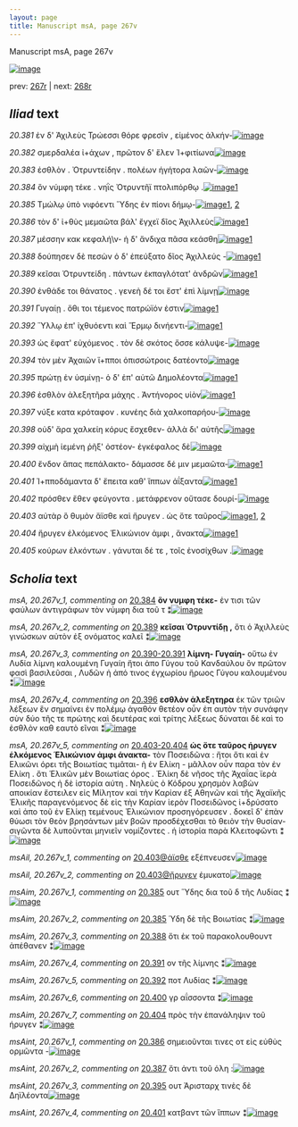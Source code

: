 ```yaml
---
layout: page
title: Manuscript msA, page 267v
---
```


Manuscript msA, page 267v

[![image](http://www.homermultitext.org/iipsrv?OBJ=IIP,1.0&FIF=/project/homer/pyramidal/deepzoom/hmt/vaimg/2017a/VA267VN_0769.tif&WID=100&CVT=JPEG)](http://www.homermultitext.org/ict2/?urn=urn:cite2:hmt:vaimg.2017a:VA267VN_0769)

prev:  [267r](../267r) | next:  [268r](../268r)

## *Iliad* text

*20.381* <a id="20.381"/> ἐν δ' Ἀχιλεὺς Τρώεσσι θόρε φρεσὶν , εἱμένος ἀλκήν-[![image](http://www.homermultitext.org/iipsrv?OBJ=IIP,1.0&FIF=/project/homer/pyramidal/deepzoom/hmt/vaimg/2017a/VA267VN_0769.tif&RGN=0.4652,0.2134,0.4530,0.03555&WID=1000&CVT=JPEG)](http://www.homermultitext.org/ict2/?urn=urn:cite2:hmt:vaimg.2017a:VA267VN_0769@0.4652,0.2134,0.4530,0.03555)

*20.382* <a id="20.382"/> σμερδαλέα ἰ+άχων , πρῶτον δ' ἕλεν Ἰ+φιτίωνα[![image](http://www.homermultitext.org/iipsrv?OBJ=IIP,1.0&FIF=/project/homer/pyramidal/deepzoom/hmt/vaimg/2017a/VA267VN_0769.tif&RGN=0.4689,0.2441,0.4294,0.02476&WID=1000&CVT=JPEG)](http://www.homermultitext.org/ict2/?urn=urn:cite2:hmt:vaimg.2017a:VA267VN_0769@0.4689,0.2441,0.4294,0.02476)

*20.383* <a id="20.383"/> ἐσθλὸν . Ὀτρυντείδην . πολέων ἡγήτορα λαῶν-[![image](http://www.homermultitext.org/iipsrv?OBJ=IIP,1.0&FIF=/project/homer/pyramidal/deepzoom/hmt/vaimg/2017a/VA267VN_0769.tif&RGN=0.4689,0.2646,0.4029,0.02365&WID=1000&CVT=JPEG)](http://www.homermultitext.org/ict2/?urn=urn:cite2:hmt:vaimg.2017a:VA267VN_0769@0.4689,0.2646,0.4029,0.02365)

*20.384* <a id="20.384"/> ὃν νύμφη τέκε . νηῒς Ὀτρυντῆϊ πτολιπόρθῳ .[![image](http://www.homermultitext.org/iipsrv?OBJ=IIP,1.0&FIF=/project/homer/pyramidal/deepzoom/hmt/vaimg/2017a/VA267VN_0769.tif&RGN=0.4696,0.2817,0.4193,0.01936&WID=1000&CVT=JPEG)](http://www.homermultitext.org/ict2/?urn=urn:cite2:hmt:vaimg.2017a:VA267VN_0769@0.4696,0.2817,0.4193,0.01936)[1](#msA_20.267v_1)

*20.385* <a id="20.385"/> Τμώλῳ ὑπὸ νιφόεντι Ὕδης ἐν πίονι δήμῳ-[![image](http://www.homermultitext.org/iipsrv?OBJ=IIP,1.0&FIF=/project/homer/pyramidal/deepzoom/hmt/vaimg/2017a/VA267VN_0769.tif&RGN=0.4644,0.2996,0.3992,0.02531&WID=1000&CVT=JPEG)](http://www.homermultitext.org/ict2/?urn=urn:cite2:hmt:vaimg.2017a:VA267VN_0769@0.4644,0.2996,0.3992,0.02531)[1](#msAim_20.267v_2), [2](#msAim_20.267v_1)

*20.386* <a id="20.386"/> τὸν δ' ἰ+θὺς μεμαῶτα βάλ' ἔγχεϊ δῖος Ἀχιλλεὺς[![image](http://www.homermultitext.org/iipsrv?OBJ=IIP,1.0&FIF=/project/homer/pyramidal/deepzoom/hmt/vaimg/2017a/VA267VN_0769.tif&RGN=0.4674,0.3162,0.4243,0.02365&WID=1000&CVT=JPEG)](http://www.homermultitext.org/ict2/?urn=urn:cite2:hmt:vaimg.2017a:VA267VN_0769@0.4674,0.3162,0.4243,0.02365)[1](#msAint_20.267v_1)

*20.387* <a id="20.387"/> μέσσην κακ κεφαλή\ν- ἡ δ' ἄνδιχα πᾶσα κεάσθη[![image](http://www.homermultitext.org/iipsrv?OBJ=IIP,1.0&FIF=/project/homer/pyramidal/deepzoom/hmt/vaimg/2017a/VA267VN_0769.tif&RGN=0.4681,0.3355,0.4287,0.02642&WID=1000&CVT=JPEG)](http://www.homermultitext.org/ict2/?urn=urn:cite2:hmt:vaimg.2017a:VA267VN_0769@0.4681,0.3355,0.4287,0.02642)[1](#msAint_20.267v_2)

*20.388* <a id="20.388"/> δούπησεν δὲ πεσὼν ὁ δ' ἐπεύξατο δῖος Ἀχιλλεύς -[![image](http://www.homermultitext.org/iipsrv?OBJ=IIP,1.0&FIF=/project/homer/pyramidal/deepzoom/hmt/vaimg/2017a/VA267VN_0769.tif&RGN=0.4709,0.3544,0.4337,0.02642&WID=1000&CVT=JPEG)](http://www.homermultitext.org/ict2/?urn=urn:cite2:hmt:vaimg.2017a:VA267VN_0769@0.4709,0.3544,0.4337,0.02642)[1](#msAim_20.267v_3)

*20.389* <a id="20.389"/> κεῖσαι Ὀτρυντείδη . πάντων ἐκπαγλότατ' ἀνδρῶν[![image](http://www.homermultitext.org/iipsrv?OBJ=IIP,1.0&FIF=/project/homer/pyramidal/deepzoom/hmt/vaimg/2017a/VA267VN_0769.tif&RGN=0.4718,0.3770,0.4326,0.02061&WID=1000&CVT=JPEG)](http://www.homermultitext.org/ict2/?urn=urn:cite2:hmt:vaimg.2017a:VA267VN_0769@0.4718,0.3770,0.4326,0.02061)[1](#msA_20.267v_2)

*20.390* <a id="20.390"/> ἐνθάδε τοι θάνατος . γενεὴ δέ τοι ἔστ' ἐπὶ λίμνῃ[![image](http://www.homermultitext.org/iipsrv?OBJ=IIP,1.0&FIF=/project/homer/pyramidal/deepzoom/hmt/vaimg/2017a/VA267VN_0769.tif&RGN=0.4742,0.3972,0.4230,0.02420&WID=1000&CVT=JPEG)](http://www.homermultitext.org/ict2/?urn=urn:cite2:hmt:vaimg.2017a:VA267VN_0769@0.4742,0.3972,0.4230,0.02420)

*20.391* <a id="20.391"/> Γυγαίῃ . ὅθι τοι τέμενος πατρώϊόν ἐστιν[![image](http://www.homermultitext.org/iipsrv?OBJ=IIP,1.0&FIF=/project/homer/pyramidal/deepzoom/hmt/vaimg/2017a/VA267VN_0769.tif&RGN=0.4777,0.4142,0.3804,0.02559&WID=1000&CVT=JPEG)](http://www.homermultitext.org/ict2/?urn=urn:cite2:hmt:vaimg.2017a:VA267VN_0769@0.4777,0.4142,0.3804,0.02559)[1](#msAim_20.267v_4)

*20.392* <a id="20.392"/> Ὕλλῳ ἐπ' ἰχθυόεντι καὶ Ἕρμῳ δινήεντι-[![image](http://www.homermultitext.org/iipsrv?OBJ=IIP,1.0&FIF=/project/homer/pyramidal/deepzoom/hmt/vaimg/2017a/VA267VN_0769.tif&RGN=0.4753,0.4285,0.3721,0.02918&WID=1000&CVT=JPEG)](http://www.homermultitext.org/ict2/?urn=urn:cite2:hmt:vaimg.2017a:VA267VN_0769@0.4753,0.4285,0.3721,0.02918)[1](#msAim_20.267v_5)

*20.393* <a id="20.393"/> ὡς ἔφατ' εὐχόμενος . τὸν δὲ σκότος ὄσσε κάλυψε-[![image](http://www.homermultitext.org/iipsrv?OBJ=IIP,1.0&FIF=/project/homer/pyramidal/deepzoom/hmt/vaimg/2017a/VA267VN_0769.tif&RGN=0.4724,0.4437,0.4265,0.03278&WID=1000&CVT=JPEG)](http://www.homermultitext.org/ict2/?urn=urn:cite2:hmt:vaimg.2017a:VA267VN_0769@0.4724,0.4437,0.4265,0.03278)

*20.394* <a id="20.394"/> τὸν μὲν Ἀχαιῶν ἵ+πποι ὀπισσώτροις δατέοντο[![image](http://www.homermultitext.org/iipsrv?OBJ=IIP,1.0&FIF=/project/homer/pyramidal/deepzoom/hmt/vaimg/2017a/VA267VN_0769.tif&RGN=0.4724,0.4671,0.3955,0.02462&WID=1000&CVT=JPEG)](http://www.homermultitext.org/ict2/?urn=urn:cite2:hmt:vaimg.2017a:VA267VN_0769@0.4724,0.4671,0.3955,0.02462)

*20.395* <a id="20.395"/> πρώτῃ ἐν ὑσμίνῃ- ὁ δ' ἐπ' αὐτῶ Δημολέοντα[![image](http://www.homermultitext.org/iipsrv?OBJ=IIP,1.0&FIF=/project/homer/pyramidal/deepzoom/hmt/vaimg/2017a/VA267VN_0769.tif&RGN=0.4753,0.4859,0.4001,0.02462&WID=1000&CVT=JPEG)](http://www.homermultitext.org/ict2/?urn=urn:cite2:hmt:vaimg.2017a:VA267VN_0769@0.4753,0.4859,0.4001,0.02462)[1](#msAint_20.267v_3)

*20.396* <a id="20.396"/> ἐσθλὸν ἀλεξητῆρα μάχης . Ἀντήνορος υἱὸν[![image](http://www.homermultitext.org/iipsrv?OBJ=IIP,1.0&FIF=/project/homer/pyramidal/deepzoom/hmt/vaimg/2017a/VA267VN_0769.tif&RGN=0.4764,0.5047,0.3697,0.02600&WID=1000&CVT=JPEG)](http://www.homermultitext.org/ict2/?urn=urn:cite2:hmt:vaimg.2017a:VA267VN_0769@0.4764,0.5047,0.3697,0.02600)[1](#msA_20.267v_4)

*20.397* <a id="20.397"/> νύξε κατα κρόταφον . κυνέης διὰ χαλκοπαρήου-[![image](http://www.homermultitext.org/iipsrv?OBJ=IIP,1.0&FIF=/project/homer/pyramidal/deepzoom/hmt/vaimg/2017a/VA267VN_0769.tif&RGN=0.4772,0.5205,0.4278,0.03223&WID=1000&CVT=JPEG)](http://www.homermultitext.org/ict2/?urn=urn:cite2:hmt:vaimg.2017a:VA267VN_0769@0.4772,0.5205,0.4278,0.03223)

*20.398* <a id="20.398"/> οὐδ' ἄρα χαλκείη κόρυς ἔσχεθεν- ἀλλὰ δι' αὐτῆς[![image](http://www.homermultitext.org/iipsrv?OBJ=IIP,1.0&FIF=/project/homer/pyramidal/deepzoom/hmt/vaimg/2017a/VA267VN_0769.tif&RGN=0.4801,0.5415,0.4129,0.02559&WID=1000&CVT=JPEG)](http://www.homermultitext.org/ict2/?urn=urn:cite2:hmt:vaimg.2017a:VA267VN_0769@0.4801,0.5415,0.4129,0.02559)

*20.399* <a id="20.399"/> αἰχμὴ ἱεμένη ῥῆξ' ὀστέον- ἐγκέφαλος δὲ[![image](http://www.homermultitext.org/iipsrv?OBJ=IIP,1.0&FIF=/project/homer/pyramidal/deepzoom/hmt/vaimg/2017a/VA267VN_0769.tif&RGN=0.4801,0.5617,0.3871,0.02697&WID=1000&CVT=JPEG)](http://www.homermultitext.org/ict2/?urn=urn:cite2:hmt:vaimg.2017a:VA267VN_0769@0.4801,0.5617,0.3871,0.02697)

*20.400* <a id="20.400"/> ἔνδον ἅπας πεπάλακτο- δάμασσε δέ μιν μεμαῶτα-[![image](http://www.homermultitext.org/iipsrv?OBJ=IIP,1.0&FIF=/project/homer/pyramidal/deepzoom/hmt/vaimg/2017a/VA267VN_0769.tif&RGN=0.4825,0.5823,0.4451,0.02642&WID=1000&CVT=JPEG)](http://www.homermultitext.org/ict2/?urn=urn:cite2:hmt:vaimg.2017a:VA267VN_0769@0.4825,0.5823,0.4451,0.02642)[1](#msAim_20.267v_6)

*20.401* <a id="20.401"/> Ἱ+πποδάμαντα δ' ἔπειτα καθ' ἵππων ἀΐξαντα[![image](http://www.homermultitext.org/iipsrv?OBJ=IIP,1.0&FIF=/project/homer/pyramidal/deepzoom/hmt/vaimg/2017a/VA267VN_0769.tif&RGN=0.4854,0.6017,0.4129,0.02379&WID=1000&CVT=JPEG)](http://www.homermultitext.org/ict2/?urn=urn:cite2:hmt:vaimg.2017a:VA267VN_0769@0.4854,0.6017,0.4129,0.02379)[1](#msAint_20.267v_4)

*20.402* <a id="20.402"/> πρόσθεν ἕθεν φεύγοντα . μετάφρενον οὔτασε δουρί-[![image](http://www.homermultitext.org/iipsrv?OBJ=IIP,1.0&FIF=/project/homer/pyramidal/deepzoom/hmt/vaimg/2017a/VA267VN_0769.tif&RGN=0.4854,0.6155,0.4254,0.02739&WID=1000&CVT=JPEG)](http://www.homermultitext.org/ict2/?urn=urn:cite2:hmt:vaimg.2017a:VA267VN_0769@0.4854,0.6155,0.4254,0.02739)

*20.403* <a id="20.403"/> αὐτὰρ ὃ θυμὸν ἄϊσθε καὶ ἤρυγεν . ὡς ὅτε ταῦρος[![image](http://www.homermultitext.org/iipsrv?OBJ=IIP,1.0&FIF=/project/homer/pyramidal/deepzoom/hmt/vaimg/2017a/VA267VN_0769.tif&RGN=0.4878,0.6361,0.4121,0.02697&WID=1000&CVT=JPEG)](http://www.homermultitext.org/ict2/?urn=urn:cite2:hmt:vaimg.2017a:VA267VN_0769@0.4878,0.6361,0.4121,0.02697)[1](#msAil_20.267v_1), [2](#msAil_20.267v_2)

*20.404* <a id="20.404"/> ἤρυγεν ἑλκόμενος Ἑλικώνιον ἀμφι , ἄνακτα[![image](http://www.homermultitext.org/iipsrv?OBJ=IIP,1.0&FIF=/project/homer/pyramidal/deepzoom/hmt/vaimg/2017a/VA267VN_0769.tif&RGN=0.4891,0.6567,0.4025,0.02420&WID=1000&CVT=JPEG)](http://www.homermultitext.org/ict2/?urn=urn:cite2:hmt:vaimg.2017a:VA267VN_0769@0.4891,0.6567,0.4025,0.02420)[1](#msAim_20.267v_7)

*20.405* <a id="20.405"/> κούρων ἑλκόντων . γάνυται δέ τε , τοῖς ἐνοσίχθων .[![image](http://www.homermultitext.org/iipsrv?OBJ=IIP,1.0&FIF=/project/homer/pyramidal/deepzoom/hmt/vaimg/2017a/VA267VN_0769.tif&RGN=0.4843,0.6761,0.4176,0.02739&WID=1000&CVT=JPEG)](http://www.homermultitext.org/ict2/?urn=urn:cite2:hmt:vaimg.2017a:VA267VN_0769@0.4843,0.6761,0.4176,0.02739)

## *Scholia* text

*msA, 20.267v_1, commenting on* [20.384](#20.384)  <a id="msA_20.267v_1"/> **ὃν νυμφη τέκε-** ἐν τισι τῶν φαύλων ἀντιγράφων τὸν νύμφη δια τοῦ τ ⁑[![image](http://www.homermultitext.org/iipsrv?OBJ=IIP,1.0&FIF=/project/homer/pyramidal/deepzoom/hmt/vaimg/2017a/VA267VN_0769.tif&RGN=0.2137,0.1124,0.4429,0.02379&WID=1000&CVT=JPEG)](http://www.homermultitext.org/ict2/?urn=urn:cite2:hmt:vaimg.2017a:VA267VN_0769@0.2137,0.1124,0.4429,0.02379)

*msA, 20.267v_2, commenting on* [20.389](#20.389)  <a id="msA_20.267v_2"/> **κεῖσαι Ὀτρυντίδῃ ,** ὅτι ὁ Ἀχιλλεὺς γινώσκων αὐτὸν ἐξ ονόματος καλεῖ ⁑[![image](http://www.homermultitext.org/iipsrv?OBJ=IIP,1.0&FIF=/project/homer/pyramidal/deepzoom/hmt/vaimg/2017a/VA267VN_0769.tif&RGN=0.2161,0.1109,0.6872,0.05325&WID=1000&CVT=JPEG)](http://www.homermultitext.org/ict2/?urn=urn:cite2:hmt:vaimg.2017a:VA267VN_0769@0.2161,0.1109,0.6872,0.05325)

*msA, 20.267v_3, commenting on* [20.390-20.391](#20.390-20.391)  <a id="msA_20.267v_3"/> **λίμνη- Γυγαίη-** οὕτω ἐν Λυδία λίμνη καλουμένη Γυγαίη ἤτοι ἀπο Γύγου τοῦ Κανδαύλου ὃν πρῶτον φασὶ βασιλεῦσαι , Λυδῶν ἠ ἀπό τινος ἐγχωρίου ἥρωος Γύγου καλουμένου ⁑[![image](http://www.homermultitext.org/iipsrv?OBJ=IIP,1.0&FIF=/project/homer/pyramidal/deepzoom/hmt/vaimg/2017a/VA267VN_0769.tif&RGN=0.2132,0.4151,0.2393,0.06971&WID=1000&CVT=JPEG)](http://www.homermultitext.org/ict2/?urn=urn:cite2:hmt:vaimg.2017a:VA267VN_0769@0.2132,0.4151,0.2393,0.06971)

*msA, 20.267v_4, commenting on* [20.396](#20.396)  <a id="msA_20.267v_4"/> **εσθλὸν ἀλεξητηρα** ἐκ τῶν τριῶν λέξεων ἓν σημαίνει ἐν πολέμῳ ἀγαθόν θετέον οὖν ἐπ αυτὸν τὴν συνάφην σὺν δύο τῆς τε πρώτης καὶ δευτέρας καὶ τρίτης λέξεως δύναται δὲ καὶ το ἐσθλὸν καθ εαυτὸ εῖναι ⁑[![image](http://www.homermultitext.org/iipsrv?OBJ=IIP,1.0&FIF=/project/homer/pyramidal/deepzoom/hmt/vaimg/2017a/VA267VN_0769.tif&RGN=0.2135,0.4791,0.2332,0.08188&WID=1000&CVT=JPEG)](http://www.homermultitext.org/ict2/?urn=urn:cite2:hmt:vaimg.2017a:VA267VN_0769@0.2135,0.4791,0.2332,0.08188)

*msA, 20.267v_5, commenting on* [20.403-20.404](#20.403-20.404)  <a id="msA_20.267v_5"/> **ὡς ὅτε ταῦρος ήρυγεν ἑλκόμενος Ἑλικώνιον ἀμφι άνακτα-** τὸν Ποσειδῶνα : ἤτοι ὅτι καὶ ἐν Ελικῶνι όρει τῆς Βοιωτίας τιμᾶται- ὴ ἐν Ελίκη - μᾶλλον οὖν παρα τὸν ἐν Ελίκη . ὅτι Ἑλικῶν μὲν Βοιωτίας όρος . Ἐλίκη δὲ νῆσος τῆς Ἀχαΐας ϊερὰ Ποσειδῶνος ἡ δὲ ἰστορία αύτη . Νηλεὺς ὁ Κόδρου χρησμὸν λαβὼν αποικίαν ἔστειλεν εἰς Μίλητον καὶ τὴν Καρίαν ἐξ Αθηνῶν καὶ τῆς Ἀχαϊκῆς Ἑλικῆς παραγενόμενος δὲ εἰς τὴν Καρίαν ἱερὸν Ποσειδῶνος ἱ+δρύσατο καὶ ἀπο τοῦ ἐν Ελίκῃ τεμένους Ἐλικώνιον προσηγόρευσεν . δοκεῖ δ' ἐπὰν θύωσι τὸν θεὸν βρησάντων μὲν βοῶν προσδέχεσθαι τὸ θειὸν τὴν θυσίαν- σιγῶντα δὲ λυποῦνται μηνιεῖν νομίζοντες . ἡ ἱστορία παρὰ Κλειτοφῶντι ⁑[![image](http://www.homermultitext.org/iipsrv?OBJ=IIP,1.0&FIF=/project/homer/pyramidal/deepzoom/hmt/vaimg/2017a/VA267VN_0769.tif&RGN=0.2286,0.7082,0.6910,0.1026&WID=1000&CVT=JPEG)](http://www.homermultitext.org/ict2/?urn=urn:cite2:hmt:vaimg.2017a:VA267VN_0769@0.2286,0.7082,0.6910,0.1026)

*msAil, 20.267v_1, commenting on* [20.403@ἀϊσθε](#20.403@ἀϊσθε)  <a id="msAil_20.267v_1"/> εξέπνευσεν[![image](http://www.homermultitext.org/iipsrv?OBJ=IIP,1.0&FIF=/project/homer/pyramidal/deepzoom/hmt/vaimg/2017a/VA267VN_0769.tif&RGN=0.6279,0.6350,0.06098,0.01037&WID=1000&CVT=JPEG)](http://www.homermultitext.org/ict2/?urn=urn:cite2:hmt:vaimg.2017a:VA267VN_0769@0.6279,0.6350,0.06098,0.01037)

*msAil, 20.267v_2, commenting on* [20.403@ἤρυγεν](#20.403@ἤρυγεν)  <a id="msAil_20.267v_2"/> ἐμυκατο[![image](http://www.homermultitext.org/iipsrv?OBJ=IIP,1.0&FIF=/project/homer/pyramidal/deepzoom/hmt/vaimg/2017a/VA267VN_0769.tif&RGN=0.7283,0.6328,0.04440,0.01286&WID=1000&CVT=JPEG)](http://www.homermultitext.org/ict2/?urn=urn:cite2:hmt:vaimg.2017a:VA267VN_0769@0.7283,0.6328,0.04440,0.01286)

*msAim, 20.267v_1, commenting on* [20.385](#20.385)  <a id="msAim_20.267v_1"/> ουτ Ὕδης δια τοῦ δ τῆς Λυδίας ⁑[![image](http://www.homermultitext.org/iipsrv?OBJ=IIP,1.0&FIF=/project/homer/pyramidal/deepzoom/hmt/vaimg/2017a/VA267VN_0769.tif&RGN=0.3736,0.3046,0.08935,0.02656&WID=1000&CVT=JPEG)](http://www.homermultitext.org/ict2/?urn=urn:cite2:hmt:vaimg.2017a:VA267VN_0769@0.3736,0.3046,0.08935,0.02656)

*msAim, 20.267v_2, commenting on* [20.385](#20.385)  <a id="msAim_20.267v_2"/> Ύδη δὲ τῆς Βοιωτίας ⁑[![image](http://www.homermultitext.org/iipsrv?OBJ=IIP,1.0&FIF=/project/homer/pyramidal/deepzoom/hmt/vaimg/2017a/VA267VN_0769.tif&RGN=0.3762,0.3281,0.08548,0.01687&WID=1000&CVT=JPEG)](http://www.homermultitext.org/ict2/?urn=urn:cite2:hmt:vaimg.2017a:VA267VN_0769@0.3762,0.3281,0.08548,0.01687)

*msAim, 20.267v_3, commenting on* [20.388](#20.388)  <a id="msAim_20.267v_3"/> ὅτι ἐκ τοῦ παρακολουθουντ ἀπέθανεν ⁑[![image](http://www.homermultitext.org/iipsrv?OBJ=IIP,1.0&FIF=/project/homer/pyramidal/deepzoom/hmt/vaimg/2017a/VA267VN_0769.tif&RGN=0.3867,0.3538,0.08714,0.04938&WID=1000&CVT=JPEG)](http://www.homermultitext.org/ict2/?urn=urn:cite2:hmt:vaimg.2017a:VA267VN_0769@0.3867,0.3538,0.08714,0.04938)

*msAim, 20.267v_4, commenting on* [20.391](#20.391)  <a id="msAim_20.267v_4"/> ον τῆς λίμνης ⁑[![image](http://www.homermultitext.org/iipsrv?OBJ=IIP,1.0&FIF=/project/homer/pyramidal/deepzoom/hmt/vaimg/2017a/VA267VN_0769.tif&RGN=0.4070,0.4174,0.06632,0.01992&WID=1000&CVT=JPEG)](http://www.homermultitext.org/ict2/?urn=urn:cite2:hmt:vaimg.2017a:VA267VN_0769@0.4070,0.4174,0.06632,0.01992)

*msAim, 20.267v_5, commenting on* [20.392](#20.392)  <a id="msAim_20.267v_5"/> ποτ Λυδίας ⁑[![image](http://www.homermultitext.org/iipsrv?OBJ=IIP,1.0&FIF=/project/homer/pyramidal/deepzoom/hmt/vaimg/2017a/VA267VN_0769.tif&RGN=0.4084,0.4367,0.06448,0.02061&WID=1000&CVT=JPEG)](http://www.homermultitext.org/ict2/?urn=urn:cite2:hmt:vaimg.2017a:VA267VN_0769@0.4084,0.4367,0.06448,0.02061)

*msAim, 20.267v_6, commenting on* [20.400](#20.400)  <a id="msAim_20.267v_6"/> γρ αΐσσοντα ⁑[![image](http://www.homermultitext.org/iipsrv?OBJ=IIP,1.0&FIF=/project/homer/pyramidal/deepzoom/hmt/vaimg/2017a/VA267VN_0769.tif&RGN=0.4099,0.5851,0.07074,0.02559&WID=1000&CVT=JPEG)](http://www.homermultitext.org/ict2/?urn=urn:cite2:hmt:vaimg.2017a:VA267VN_0769@0.4099,0.5851,0.07074,0.02559)

*msAim, 20.267v_7, commenting on* [20.404](#20.404)  <a id="msAim_20.267v_7"/> πρὸς τὴν ἐπανάληψιν τοῦ ήρυγεν ⁑[![image](http://www.homermultitext.org/iipsrv?OBJ=IIP,1.0&FIF=/project/homer/pyramidal/deepzoom/hmt/vaimg/2017a/VA267VN_0769.tif&RGN=0.4084,0.6580,0.07830,0.05560&WID=1000&CVT=JPEG)](http://www.homermultitext.org/ict2/?urn=urn:cite2:hmt:vaimg.2017a:VA267VN_0769@0.4084,0.6580,0.07830,0.05560)

*msAint, 20.267v_1, commenting on* [20.386](#20.386)  <a id="msAint_20.267v_1"/> σημειοῦνται τινες οτ εἰς εὐθὺς ορμῶντα -[![image](http://www.homermultitext.org/iipsrv?OBJ=IIP,1.0&FIF=/project/homer/pyramidal/deepzoom/hmt/vaimg/2017a/VA267VN_0769.tif&RGN=0.8911,0.3098,0.04274,0.03499&WID=1000&CVT=JPEG)](http://www.homermultitext.org/ict2/?urn=urn:cite2:hmt:vaimg.2017a:VA267VN_0769@0.8911,0.3098,0.04274,0.03499)

*msAint, 20.267v_2, commenting on* [20.387](#20.387)  <a id="msAint_20.267v_2"/> ὅτι ἀντι τοῦ όλη :[![image](http://www.homermultitext.org/iipsrv?OBJ=IIP,1.0&FIF=/project/homer/pyramidal/deepzoom/hmt/vaimg/2017a/VA267VN_0769.tif&RGN=0.8933,0.3444,0.04440,0.01079&WID=1000&CVT=JPEG)](http://www.homermultitext.org/ict2/?urn=urn:cite2:hmt:vaimg.2017a:VA267VN_0769@0.8933,0.3444,0.04440,0.01079)

*msAint, 20.267v_3, commenting on* [20.395](#20.395)  <a id="msAint_20.267v_3"/> ουτ Ἀρισταρχ τινὲς δὲ Δηϊλέοντα[![image](http://www.homermultitext.org/iipsrv?OBJ=IIP,1.0&FIF=/project/homer/pyramidal/deepzoom/hmt/vaimg/2017a/VA267VN_0769.tif&RGN=0.8734,0.4811,0.05711,0.03541&WID=1000&CVT=JPEG)](http://www.homermultitext.org/ict2/?urn=urn:cite2:hmt:vaimg.2017a:VA267VN_0769@0.8734,0.4811,0.05711,0.03541)

*msAint, 20.267v_4, commenting on* [20.401](#20.401)  <a id="msAint_20.267v_4"/> κατβαντ τῶν ἵππων ⁑[![image](http://www.homermultitext.org/iipsrv?OBJ=IIP,1.0&FIF=/project/homer/pyramidal/deepzoom/hmt/vaimg/2017a/VA267VN_0769.tif&RGN=0.8896,0.5967,0.04440,0.01923&WID=1000&CVT=JPEG)](http://www.homermultitext.org/ict2/?urn=urn:cite2:hmt:vaimg.2017a:VA267VN_0769@0.8896,0.5967,0.04440,0.01923)